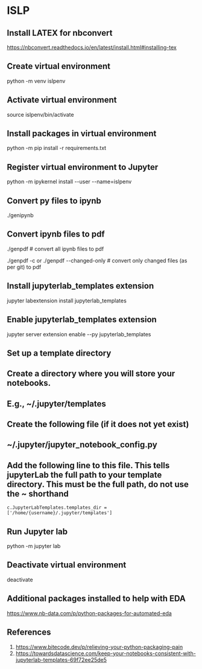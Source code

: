 # ISLP

## Install LATEX for nbconvert

<https://nbconvert.readthedocs.io/en/latest/install.html#installing-tex>

## Create virtual environment

python -m venv islpenv

## Activate virtual environment

source islpenv/bin/activate

## Install packages in virtual environment

python -m pip install -r requirements.txt

## Register virtual environment to Jupyter

python -m ipykernel install --user --name=islpenv

## Convert py files to ipynb

./genipynb

## Convert ipynb files to pdf

./genpdf  # convert all ipynb files to pdf

./genpdf -c or ./genpdf --changed-only # convert only changed files (as per git) to pdf

## Install jupyterlab_templates extension
jupyter labextension install jupyterlab_templates

## Enable jupyterlab_templates extension
jupyter server extension enable --py jupyterlab_templates

## Set up a template directory
## Create a directory where you will store your notebooks.
## E.g., ~/.jupyter/templates
## Create the following file (if it does not yet exist)
## ~/.jupyter/jupyter_notebook_config.py
## Add the following line to this file. This tells jupyterLab the full path to your template directory. This must be the full path, do not use the ~ shorthand
`c.JupyterLabTemplates.templates_dir = ['/home/{username}/.jupyter/templates']`

## Run Jupyter lab

python -m jupyter lab

## Deactivate virtual environment

deactivate

## Additional packages installed to help with EDA

<https://www.nb-data.com/p/python-packages-for-automated-eda>

## References

1. <https://www.bitecode.dev/p/relieving-your-python-packaging-pain>
2. <https://towardsdatascience.com/keep-your-notebooks-consistent-with-jupyterlab-templates-69f72ee25de5>
